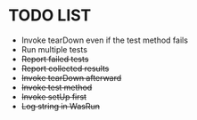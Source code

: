# TODO LIST

* Invoke tearDown even if the test method fails
* Run multiple tests
* <s>Report failed tests</s>
* <s>Report collected results</s>
* <s>Invoke tearDown afterward</s>
* <s>Invoke test method</s>
* <s>Invoke setUp first</s>
* <s>Log string in WasRun</s>

